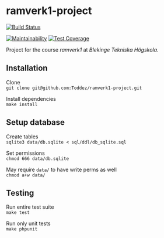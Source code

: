 # ramverk1-project

[![Build Status](https://circleci.com/gh/Toddez/ramverk1.svg?style=svg)](https://circleci.com/gh/Toddez/ramverk1)

[![Maintainability](https://api.codeclimate.com/v1/badges/ccd9790c234c8418d729/maintainability)](https://codeclimate.com/github/Toddez/ramverk1-project/maintainability)
[![Test Coverage](https://api.codeclimate.com/v1/badges/ccd9790c234c8418d729/test_coverage)](https://codeclimate.com/github/Toddez/ramverk1-project/test_coverage)

Project for the course *ramverk1* at *Blekinge Tekniska Högskola*.

## Installation

Clone  
``git clone git@github.com:Toddez/ramverk1-project.git``

Install dependencies  
``make install``

## Setup database

Create tables  
``sqlite3 data/db.sqlite < sql/ddl/db_sqlite.sql``

Set permissions  
``chmod 666 data/db.sqlite``  

May require ``data/`` to have write perms as well  
``chmod a+w data/``

## Testing

Run entire test suite  
``make test``

Run only unit tests  
``make phpunit``
